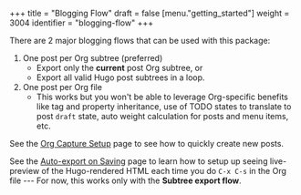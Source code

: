 +++
title = "Blogging Flow"
draft = false
[menu."getting_started"]
  weight = 3004
  identifier = "blogging-flow"
+++

There are 2 major blogging flows that can be used with this package:

1.  One post per Org subtree (preferred)
    -   Export only the **current** post Org subtree, or
    -   Export all valid Hugo post subtrees in a loop.
2.  One post per Org file
    -   This works but you won't be able to leverage Org-specific
        benefits like tag and property inheritance, use of TODO states to
        translate to post `draft` state, auto weight calculation for
        posts and menu items, etc.

See the [Org Capture Setup](/doc/org-capture-setup) page to see how to quickly create new posts.

See the [Auto-export on Saving](/doc/auto-export-on-saving) page to learn how to setup up seeing
live-preview of the Hugo-rendered HTML each time you do `C-x C-s` in
the Org file --- For now, this works only with the **Subtree export
flow**.
